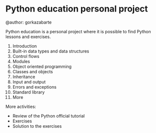 # Python education personal project

@author: gorkazabarte

Python education is a personal project where it is possible to find Python lessons and exercises. 

1. Introduction
2. Built-in data types and data structures
3. Control flows
4. Modules
5. Object oriented programming
6. Classes and objects
7. Inheritance
8. Input and output
9. Errors and exceptions
10. Standard library
11. More

More activities:
* Review of the Python official tutorial 
* Exercises 
* Solution to the exercises

